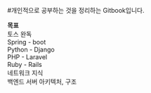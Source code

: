 #개인적으로 공부하는 것을 정리하는 Gitbook입니다. 

**목표**<br>
토스 완독 <br>
Spring - boot<br>
Python - Django <br>
PHP - Laravel <br>
Ruby - Rails<br> 
네트워크 지식<br> 
백엔드 서버 아키텍처, 구조 <br>